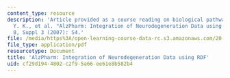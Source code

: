 ```yaml
---
content_type: resource
description: 'Article provided as a course reading on biological pathways: Lam, H.
  Y. K., et al. "AlzPharm: Integration of Neurodegeneration Data using RDF." BMC Bioinformatics
  8, Suppl 3 (2007): S4.'
file: /media/https%3A/open-learning-course-data-rc.s3.amazonaws.com/20-453j-biomedical-information-technology-fall-2008/cf29d1944802c2f95a66ee61e8b582b4_lam_bmc.pdf
file_type: application/pdf
resourcetype: Document
title: 'AlzPharm: Integration of Neurodegeneration Data using RDF'
uid: cf29d194-4802-c2f9-5a66-ee61e8b582b4
---
```

